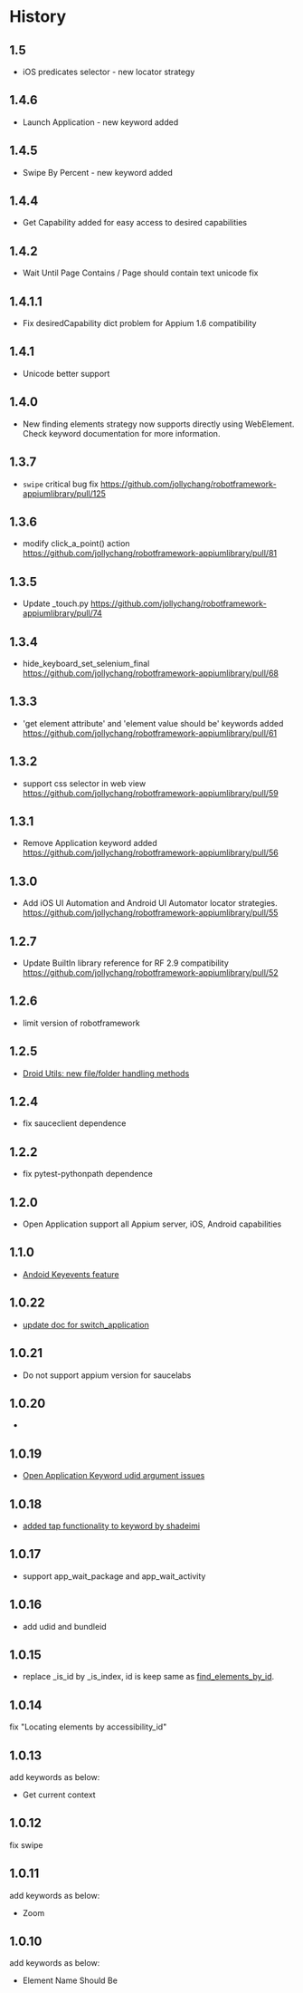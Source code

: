 # History



## 1.5

- iOS predicates selector - new locator strategy

  

## 1.4.6

- Launch Application - new keyword added

  

## 1.4.5

- Swipe By Percent - new keyword added



## 1.4.4

- Get Capability added for easy access to desired capabilities



## 1.4.2

- Wait Until Page Contains / Page should contain text unicode fix



## 1.4.1.1

- Fix desiredCapability dict problem for Appium 1.6 compatibility



## 1.4.1

- Unicode better support

  



## 1.4.0

- New finding elements strategy now supports directly using WebElement. Check keyword documentation for more information.

  

## 1.3.7

- `swipe` critical bug fix <https://github.com/jollychang/robotframework-appiumlibrary/pull/125>



## 1.3.6

- modify click_a_point() action <https://github.com/jollychang/robotframework-appiumlibrary/pull/81>



## 1.3.5

- Update _touch.py <https://github.com/jollychang/robotframework-appiumlibrary/pull/74>



## 1.3.4

- hide_keyboard_set_selenium_final <https://github.com/jollychang/robotframework-appiumlibrary/pull/68>



## 1.3.3

- 'get element attribute' and 'element value should be' keywords added <https://github.com/jollychang/robotframework-appiumlibrary/pull/61>



## 1.3.2

- support css selector in web view <https://github.com/jollychang/robotframework-appiumlibrary/pull/59>



## 1.3.1

- Remove Application keyword added <https://github.com/jollychang/robotframework-appiumlibrary/pull/56>



## 1.3.0

- Add iOS UI Automation and Android UI Automator locator strategies. <https://github.com/jollychang/robotframework-appiumlibrary/pull/55>



## 1.2.7

- Update BuiltIn library reference for RF 2.9 compatibility <https://github.com/jollychang/robotframework-appiumlibrary/pull/52>



## 1.2.6

- limit version of robotframework



## 1.2.5

- [Droid Utils: new file/folder handling methods](https://github.com/jollychang/robotframework-appiumlibrary/pull/31)

  

## 1.2.4

- fix sauceclient dependence



## 1.2.2

- fix pytest-pythonpath dependence



## 1.2.0

- Open Application support all Appium server, iOS, Android capabilities



## 1.1.0

- [Andoid Keyevents feature](https://github.com/jollychang/robotframework-appiumlibrary/pull/25)

  

## 1.0.22

- [update doc for switch_application](https://github.com/jollychang/robotframework-appiumlibrary/pull/13)



## 1.0.21

- Do not support appium version for saucelabs



## 1.0.20

- 



## 1.0.19

- [Open Application Keyword udid argument issues](https://github.com/jollychang/robotframework-appiumlibrary/pull/17)



## 1.0.18

- [added tap functionality to keyword by shadeimi](https://github.com/jollychang/robotframework-appiumlibrary/pull/14)

  



## 1.0.17

- support app_wait_package and app_wait_activity



## 1.0.16

- add udid and bundleid

  

## 1.0.15

- replace _is_id by _is_index, id is keep same as [find_elements_by_id](http://selenium-python.readthedocs.org/en/latest/api.html#selenium.webdriver.remote.webdriver.WebDriver.find_elements_by_id).

  

## 1.0.14

fix "Locating elements by accessibility_id"



## 1.0.13

add keywords as below:

- Get current context



## 1.0.12

fix swipe



## 1.0.11

add keywords as below:

- Zoom



## 1.0.10

add keywords as below:

- Element Name Should Be